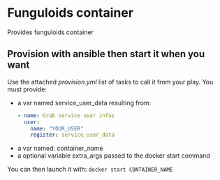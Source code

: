 # Funguloids container
Provides funguloids container

## Provision with ansible then start it when you want
Use the attached *provision.yml* list of tasks to call it from your play.
You must provide:
* a var named service_user_data resulting from:
  ```yaml
  - name: Grab service user infos
    user:
      name: "YOUR_USER"
      register: service_user_data
  ```
 * a var named: container_name 
 * a optional variable extra_args passed to the docker start command

You can then launch it with: `docker start CONTAINER_NAME`
